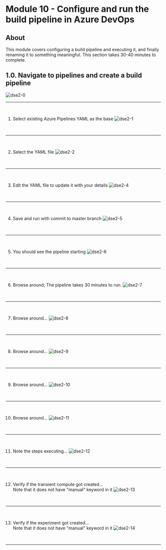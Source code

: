 
# Module 10 - Configure and run the build pipeline in Azure DevOps

## About
This module covers configuring a build pipeline and executing it, and finally renaming it to something meaningful.  This section takes 30-40 minutes to complete.

## 1.0. Navigate to pipelines and create a build pipeline

![dse2-0](../images/0001-create-build-pipeline-00.png)
<br>
<hr>
<br>

1) Select existing Azure Pipelines YAML as the base
![dse2-1](../images/0001-create-build-pipeline-01.png)
<br>
<hr>
<br>

2) Select the YAML file
![dse2-2](../images/0001-create-build-pipeline-02.png)
<br>
<hr>
<br>


3) Edit the YAML file to update it with your details
![dse2-4](../images/0001-create-build-pipeline-04.png)
<br>
<hr>
<br>


4) Save and run with commit to master branch
![dse2-5](../images/0001-create-build-pipeline-05.png)
<br>
<hr>
<br>


5) You should see the pipeline starting
![dse2-6](../images/0001-create-build-pipeline-06.png)
<br>
<hr>
<br>


6) Browse around; The pipeline takes 30 minutes to run.
![dse2-7](../images/0001-create-build-pipeline-07.png)
<br>
<hr>
<br>

7) Browse around...
![dse2-8](../images/0001-create-build-pipeline-08.png)
<br>
<hr>
<br>


8) Browse around...
![dse2-9](../images/0001-create-build-pipeline-09.png)
<br>
<hr>
<br>


9) Browse around...
![dse2-10](../images/0001-create-build-pipeline-10.png)
<br>
<hr>
<br>

10) Browse around...
![dse2-11](../images/0001-create-build-pipeline-11.png)
<br>
<hr>
<br>

11) Note the steps executing...
![dse2-12](../images/0001-create-build-pipeline-12.png)
<br>
<hr>
<br>

12) Verify if the transient compute got created...<br>
Note that it does not have "manual" keyword in it
![dse2-13](../images/0001-create-build-pipeline-13.png)
<br>
<hr>
<br>

13) Verify if the experiment got created...<br>
Note that it does not have "manual" keyword in it
![dse2-14](../images/0001-create-build-pipeline-14.png)
<br>
<hr>
<br>
